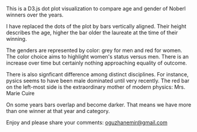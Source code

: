 This is a D3.js dot plot visualization to compare age and gender of Noberl winners over the years.

I have replaced the dots of the plot by bars vertically aligned. Their height describes the age, higher the bar older the laureate at the time of their winning.

The genders are represented by color: grey for men and red for women. The color choice aims to highlight women's status versus men. There is an increase over time but certainly nothing approaching equality of outcome.

There is also signficant difference among distinct disciplines. For instance, pysics seems to have been male dominated until very recently. The red bar on the left-most side is the extraordinary mother of modern physics: Mrs. Marie Cuire

On some years bars overlap and become darker. That means we have more than one winner at that year and category.

Enjoy and please share your comments: oguzhanemir@gmail.com
